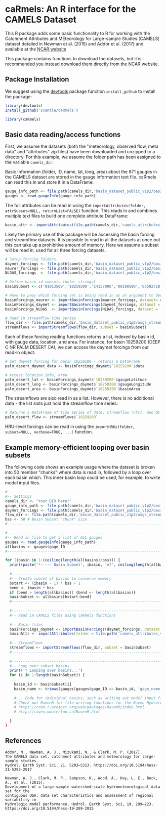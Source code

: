 # caRmels: An R interface for the CAMELS Dataset
This R package adds some basic functionality to R for working with the Catchment Attributes and MEteorology for Large-sample Studies (CAMELS) dataset detailed in Newman et al. (2015) and Addor et al. (2017) and available at the [NCAR website](https://ral.ucar.edu/solutions/products/camels)

This package contains functions to download the datasets, but it is recommended you instead download them directly from the NCAR website.

## Package Installation
We suggest using the [devtools](https://cran.r-project.org/web/packages/devtools/index.html) package function `install_github` to install the package:
```r
library(devtools)
install_github('scantle/caRmels')

library(caRmels)
```

## Basic data reading/access functions
First, we assume the datasets (both the "meteorology, observed flow, meta data" and "attributes" zip files) have been downloaded and unzipped to a directory. For this example, we assume the folder path has been assigned to the variable `camels_dir`.

Basic information (folder, ID, name, lat, long, area) about the 671 gauges in the CAMELS dataset are stored in the gauge information text file. caRmels can read this in and store it in a DataFrame:
```r
gauge_info_path <- file.path(camels_dir,'basin_dataset_public_v1p2/basin_metadata/gauge_information.txt')
gauges <- read.gaugeInfo(gauge_info_path)
```

The full attributes can be read in using the `importAttributes(folder, attrSubset=NULL, returnList=FALSE)` function. This reads in and combines multiple text files to build one complete attribute DataFrame:
```r
basin_attr <- importAttributes(file.path(camels_dir,'camels_attributes_v2.0'))
```

Likely the primary use of this package will be accessing the basin forcing and streamflow datasets. It is possible to read in all the datasets at once but this can take up a prohibitive amount of memory. Here we assume a subset will be read in, used for all three forcing datasets.
```r
# Setup forcing folders
daymet_forcings <- file.path(camels_dir,'basin_dataset_public_v1p2/basin_mean_forcing/daymet')
maurer_forcings <- file.path(camels_dir,'basin_dataset_public_v1p2/basin_mean_forcing/maurer')
NLDAS_forcings  <- file.path(camels_dir,'basin_dataset_public_v1p2/basin_mean_forcing/NLDAS')

# Define basin id subsets (note: strings)
basinSubset <- c('01013500','10259200','14137000','08198500','03592718','03604000')

# Have to pass which forcing set is being read in as an argument to decode filenames
basinForcings_maurer <- importBasinForcings(maurer_forcings, dataset='maurer', subset=basinSubset)
basinForcings_daymet <- importBasinForcings(daymet_forcings, dataset = 'daymet', subset=basinSubset)
basinForcings_NLDAS  <- importBasinForcings(NLDAS_forcings, dataset = 'NLDAS', subset=basinSubset)

# Read in streamflow time series
flow_dir <- file.path(camels_dir,'basin_dataset_public_v1p2/usgs_streamflow')
streamflows <- importStreamflows(flow_dir, subset = basinSubset)
```

Each of these forcing reading functions returns a list, indexed by basin id, with gauge data, location, and area. For instance, for basin 10259200 (DEEP C NR PALM DESERT CA), we can access the daymet forcings from our read-in object:
```r
# Get daymet forcing for basin 10259200 - returns a DataFrame
palm_desert_daymet_data <- basinForcings_daymet$`10259200`$data

# Access location info, area
palm_desert_lat <- basinForcings_daymet$`10259200`$gaugeLatitude
palm_desert_long <- basinForcings_daymet$`10259200`$gaugeLongitude
palm_desert_area <- basinForcings_daymet$`10259200`$basinArea
```

The streamflows are also read in as a list. However, there is no additional data - the list slots just hold the streamflow time series:
```r
# Returns a DataFrame of time series of date, streamflow (cfs), and QC flags
palm_desert_flow <- streamflows$`10259200`
```
HRU-level forcings can be read in using the `importHRUs(folder, subset=NULL, verbose=TRUE, ...)` function.

## Example memory-efficient looping over basin subsets
The following code shows an example usage where the dataset is broken into 50 member "chunks" where data is read in, followed by a loop over each basin which. This inner basin loop could be used, for example, to write model input files.
```r
#-----------------------------------------------------------------------------#
#-- Settings
camels_dir <- "Your DIR here!"
gauge_info_path <- file.path(camels_dir,'basin_dataset_public_v1p2/basin_metadata/gauge_information.txt')
daymet_forcings <- file.path(camels_dir,'basin_dataset_public_v1p2/basin_mean_forcing/daymet')
flow_dir <- file.path(camels_dir,'basin_dataset_public_v1p2/usgs_streamflow')
bss <- 50 # Basin Subset "chunk" Size
#-----------------------------------------------------------------------------#

#-----------------------------------------------------------------------------#
#-- Read in file to get a list of ALL gauges
gauges <- read.gaugeInfo(gauge_info_path)
allbasins <- gauges$gage_ID
#-----------------------------------------------------------------------------#

for (ibasin in 1:(ceiling(length(allbasins)/bss))) {
  print(paste('*----- Basin Subset', ibasin, 'of', ceiling(length(allbasins)/bss)))
  
  #-----------------------------------------------------------------------------#
  #-- Create subset of basins to conserve memory
  bstart <- (ibasin - 1) * bss + 1
  bend <- ibasin * bss
  if (bend > length(allbasins)) {bend <- length(allbasins)}
  basinSubset <- allbasins[bstart:bend]
  #-----------------------------------------------------------------------------#
  
  #-----------------------------------------------------------------------------#
  #-- Read in CAMELS files using caRmels functions
  
  #-- Basin files
  basinForcings_daymet <- importBasinForcings(daymet_forcings, dataset = 'daymet', subset=basinSubset)
  basinAttr <- importAttributes(folder = file.path('camels_attributes_v2.0')
  
  #-- Streamflows
  streamflows <- importStreamflows(flow_dir, subset = basinSubset)
  #-----------------------------------------------------------------------------#
  
  #-----------------------------------------------------------------------------#
  #-- Loop over subset basins
  print('* Looping over basins...')
  for (i in 1:length(basinSubset)) {
  
    basin_id <- basinSubset[i]
    basin_name <- trimws(gauges[gauges$gage_ID == basin_id, 'gage_name'])
    
    #... Code for individual basins, such as writing out model input files
    # Check out RavenR for file writing functions for the Raven Hydrological Modelling Framework!
    # https://cran.r-project.org/web/packages/RavenR/index.html
    # http://raven.uwaterloo.ca/RavenR.html

  }
}
```

## References
```
Addor, N., Newman, A. J., Mizukami, N., & Clark, M. P. (2017).
The CAMELS data set: catchment attributes and meteorology for large-sample studies.
Hydrol. Earth Syst. Sci, 21, 5293–5313. https://doi.org/10.5194/hess-21-5293-2017

Newman, A. J., Clark, M. P., Sampson, K., Wood, A., Hay, L. E., Bock, A., et al. (2015).
Development of a large-sample watershed-scale hydrometeorological data set for the
contiguous USA: data set characteristics and assessment of regional variability in 
hydrologic model performance. Hydrol. Earth Syst. Sci, 19, 209–223.
https://doi.org/10.5194/hess-19-209-2015
```
